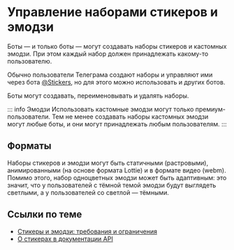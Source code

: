# Управление наборами стикеров и эмодзи

Боты — и только боты — могут создавать наборы стикеров и кастомных эмодзи.
При этом каждый набор должен принадлежать какому-то пользователю.

Обычно пользователи Телеграма создают наборы и управляют ими через бота [@Stickers](https://t.me/stickers),
но для этого можно использовать и других ботов.

Боты могут создавать, переименовывать и удалять наборы.

::: info Эмодзи
Использовать кастомные эмодзи могут только премиум-пользователи. Тем не менее создавать наборы кастомных эмодзи могут
любые боты, и они могут принадлежать любым пользователям.
:::

## Форматы

Наборы стикеров и эмодзи могут быть статичными (растровыми), анимированными (на основе формата Lottie) и в формате видео
(webm). Помимо этого, набор одноцветных эмодзи может быть адаптивным: это значит, что у пользователей с тёмной темой
эмодзи будут выглядеть светлыми, а у пользователей со светлой — тёмными.

## Ссылки по теме

- [Стикеры и эмодзи: требования и ограничения](https://core.telegram.org/stickers)
- [О стикерах в документации API](https://core.telegram.org/bots/features#stickers-and-custom-emoji)
